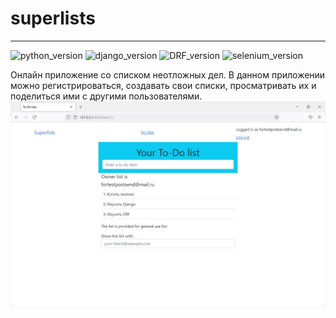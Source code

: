 # superlists
___
![python_version](https://img.shields.io/badge/python-3.10-orange)
![django_version](https://img.shields.io/badge/django-3.2.12-orange)
![DRF_version](https://img.shields.io/badge/djangorestframework-3.13-orange)
![selenium_version](https://img.shields.io/badge/selenium-4.1-orange)

Онлайн приложение со списком неотложных дел.
В данном приложении можно регистрироваться,
создавать свои списки, просматривать их и поделиться ими 
с другими пользователями.
![demo](demo.jpg)
